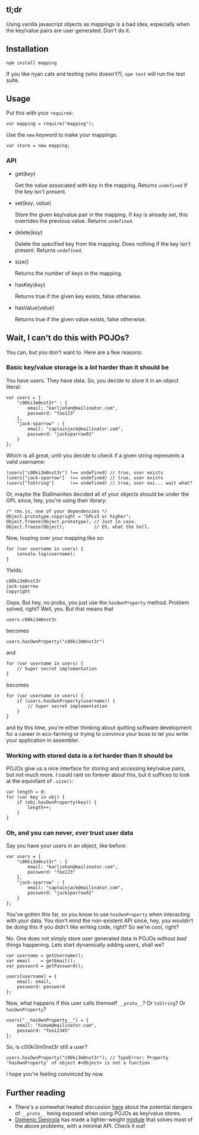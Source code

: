 ## tl;dr
Using vanilla javascript objects as mappings is a bad idea, especially when
the key/value pairs are user generated. Don't do it.

## Installation
	npm install mapping

If you like nyan cats and testing (who doesn't?), `npm test` will run the test suite.

## Usage
Put this with your `require`s:

	var mapping = require("mapping");	

Use the `new` keyword to make your mappings:

	var store = new mapping;

### API
+	get(_key_)

	Get the value associated with _key_ in the mapping. Returns `undefined` if the
	key isn't present.
	
+	set(_key_, _value_)

	Store the given key/value pair in the mapping. If _key_ is already set, this
	overrides the previous value. Returns `undefined`.
	
+	delete(_key_)

	Delete the specified key from the mapping. Does nothing if the key isn't present.
	Returns `undefined`.
	
+	size()

	Returns the number of keys in the mapping.
	
+	hasKey(_key_)

	Returns true if the given key exists, false otherwise.
	
+	hasValue(_value_)

	Returns true if the given value exists, false otherwise.

## Wait, I can't do this with POJOs?
You can, but you don't want to. Here are a few reasons:

### Basic key/value storage is a _lot_ harder than it should be
You have users. They have data. So, you decide to store it in an object literal:

	var users = {
		"c00ki3m0nst3r" : {
			email: "karljohan@mailinator.com",
			password: "foo123"
		},
		"jack-sparrow" : {
			email: "captainjack@mailinator.com",
			password: "jacksparrow92"
		}
	};

Which is all great, until you decide to check if a given string represents a
valid username:

	(users["c00ki3m0nst3r"] !== undefined) // true, user exists
	(users["jack-sparrow"]  !== undefined) // true, user exists
	(users["toString"]      !== undefined) // true, user exi... wait what?

Or, maybe the Stallmanites decided all of your objects should be under the
GPL since, hey, you're using their library:

	/* rms.js, one of your dependencies */
	Object.prototype.copyright = "GPLv3 or higher";
	Object.freeze(Object.prototype); // Just in case.
	Object.freeze(Object);           // Eh, what the hell.

Now, looping over your mapping like so:

	for (var username in users) {
		console.log(username);
	}

Yields:

	c00ki3m0nst3r
	jack-sparrow
	copyright

Oops. But hey, no probs, you just use the `hasOwnProperty` method. Problem
solved, right? Well, yes. But that means that

	users.c00ki3m0nst3r

becomes

	users.hasOwnProperty("c00ki3m0nst3r")

and

	for (var username in users) {
		// Super secret implementation
	}
 
becomes

	for (var username in users) {
		if (users.hasOwnProperty(username)) {
			// Super secret implementation
		}
	}

and by this time, you're either thinking about quitting software development
for a career in eco-farming or trying to convince your boss to let you write
your application in assembler.

### Working with stored data is a _lot_ harder than it should be
POJOs give us a nice interface for storing and accessing key/value pairs,
but not much more. I could rant on forever about this, but it suffices to
look at the equivliant of `.size()`:

	var length = 0;
	for (var key in obj) {
		if (obj.hasOwnProperty(key)) {
			length++;
		}
	}

### Oh, and you can never, _ever_ trust user data
Say you have your users in an object, like before:

	var users = {
		"c00ki3m0nst3r" : {
			email: "karljohan@mailinator.com",
			password: "foo123"
		},
		"jack-sparrow" : {
			email: "captainjack@mailinator.com",
			password: "jacksparrow92"
		}
	};

You've gotten this far, so you know to use `hasOwnProperty` when interacting
with your data. You don't mind the non-existent API since, hey, you wouldn't
be doing this if you didn't like writing code, right? So we're cool, right?

No. One does not simply store user generated data in POJOs without _bad_
things happening. Lets start dynamically adding users, shall we?

	var username = getUsername();
	var email    = getEmail();
	var password = getPassword();
	
	users[username] = {
		email: email,
		password: password
	};

Now, what happens if this user calls themself `__proto__`? Or `toString`? Or
`hasOwnProperty`?

	users["__hasOwnProperty__"] = {
		email: "himom@mailinator.com",
		password: "foo12345"
	};

So, is c00ki3m0nst3r still a user?

	users.hasOwnProperty("c00ki3m0nst3r"); // TypeError: Property 'hasOwnProperty' of object #<Object> is not a function

I hope you're feeling convinced by now.

## Further reading
+	There's a somewhat heated discussion [here](https://groups.google.com/forum/#!topic/nodejs/HvwsNAuAN2Q)
	about the potential dangers of `__proto__` being exposed when using POJOs as
	key/value stores.
+	[Domenic Denicola](https://github.com/domenic) has made a lighter-weight [module](https://github.com/domenic/dict)
	that solves most of the above problems, with a minimal API. Check it out!